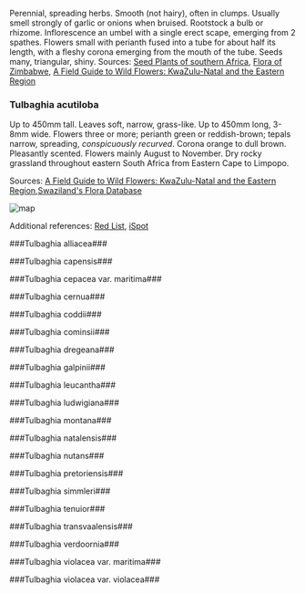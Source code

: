 Perennial, spreading herbs. Smooth (not hairy), often in clumps. Usually smell strongly of garlic or onions when bruised. Rootstock a bulb or rhizome. Inflorescence an umbel with a single erect scape, emerging from 2 spathes. Flowers small with perianth fused into a tube for about half its length, with a fleshy corona emerging from the mouth of the tube. Seeds many, triangular, shiny.
Sources: [Seed Plants of southern Africa][1], [Flora of Zimbabwe][2], [A Field Guide to Wild Flowers: KwaZulu-Natal and the Eastern Region][3]

### Tulbaghia acutiloba ###
Up to 450mm tall. Leaves soft, narrow, grass-like. Up to 450mm long, 3-8mm wide. Flowers three or more; perianth green or reddish-brown; tepals narrow, spreading, *conspicuously recurved*. Corona orange to dull brown. Pleasantly scented. Flowers mainly August to November. Dry rocky grassland throughout eastern South Africa from Eastern Cape to Limpopo.

Sources: [A Field Guide to Wild Flowers: KwaZulu-Natal and the Eastern Region][3],[Swaziland's Flora Database][4]

![map](http://redlist.sanbi.org/imgs/distribmaps/2/Plants-2027.png)

Additional references: [Red List][5], [iSpot][6]



###Tulbaghia alliacea###

###Tulbaghia capensis###

###Tulbaghia cepacea var. maritima###

###Tulbaghia cernua###

###Tulbaghia coddii###

###Tulbaghia cominsii###

###Tulbaghia dregeana###

###Tulbaghia galpinii###

###Tulbaghia leucantha###

###Tulbaghia ludwigiana###

###Tulbaghia montana###

###Tulbaghia natalensis###

###Tulbaghia nutans###

###Tulbaghia pretoriensis###

###Tulbaghia simmleri###

###Tulbaghia tenuior###

###Tulbaghia transvaalensis###

###Tulbaghia verdoornia###

###Tulbaghia violacea var. maritima###

###Tulbaghia violacea var. violacea###

[1]: http://posa.sanbi.org/flora/results_browse.php?src=SP&taxon=genno=483,spno=1 "Leistner, O. A. 2000. Seed Plants of southern Africa: families and genera. Strelitzia 10."
[2]: http://zimbabweflora.co.zw/speciesdata/genus.php?genus_id=371 "Flora of Zimbabwe"
[3]: http://books.google.co.za/books?id=oQd2KAAACAAJ&dq=isbn+0-620-21500-3&hl=en&sa=X&ei=0BrpUcyjBsPQhAe2s4DYCQ&redir_esc=y "Elsa Pooley, A Field Guide to Wild Flowers: KwaZulu-Natal and the Eastern Region. Natal Flora Publications Trust, 1998."
[4]: http://www.sntc.org.sz/flora/speciesinfo.asp?spid=442 "Swaziland's Flora Database"
[5]: http://redlist.sanbi.org/species.php?species=483-1 "Red List"
[6]: http://www.ispot.org.za/species_dictionary/Tulbaghia%20acutiloba?nav=search "iSpot"
